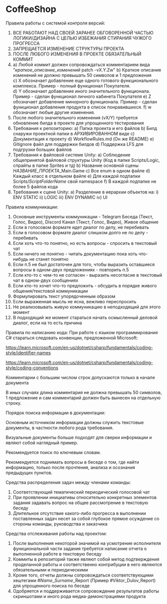 # CoffeeShop
Правила работы с системой контроля версий:
1) ВСЕ РАБОТАЮТ НАД СВОЕЙ ЗАРАНЕЕ ОБГОВОРЕННОЙ ЧАСТЬЮ ЛОГИКИ/ДИЗАЙНА С ЦЕЛЬЮ ИЗБЕЖАНИЯ СТИРАНИЯ ЧУЖОГО ПРОГРЕССА
2) ЗАПРЕЩАЕТСЯ ИЗМЕНЕНИЕ СТРУКТУРЫ ПРОЕКТА
3) ПОСЛЕ ЛЮБОГО ИЗМЕНЕНИЯ В ПРОЕКТЕ ОБЯЗАТЕЛЬНЫЙ КОММИТ
4)  a) Любой коммит должен сопровождаться комментарием вида "*краткое_описание_изменений* patch -vX.Y.Zw"
    b) Краткое описание изменений не должно превышать 50 символов и 1 предложения  
    c) X обозначает добавление еще одного готового функционального комплекса. Пример - полный функционал Покупателя.  
    d) Y обозначает добавление иного значительного функционала. Пример - сделан функционал личного кабинета Покупателя
    e) Z обозначает добавление минорного функционала. Пример - сделан функционал добавления продукта в список понравившихся.
    f) w обозначает любые другие изменения.
5) После любого значительного изменения (vX/Y) требуется обновление билда в проекте для упрощенного тестирования
6) Требования к репозиторию:
    a) Папка проекта и его файлов
    b) Билд снаружи проектной папки в АРХИВИРОВАННОМ виде
    c) Документация к проекту
    d) WorkflowRules.md (Он же README)
    e) Gitignore файл для поддержки билдов
    d) Поддержка LFS для подгрузки больших файлов
7) Требования к файловой системе Unity:
    a) Соблюдение общепринятой файловой структуры Unity (Код в папке Scripts/Logic, спрайты в папке Sprites и тд)
    b) Название основной сцены *НАЗВАНИЕ_ПРОЕКТА*_Main.Game
    c) Все enum в одном файле
    d) Каждый класс в отдельном файле
    e) Для каждой подпапки Scripts/*ScriptFolderName* свой namespace
    f) В каждой подпапке не более 5 файлов кода
8) Требования к сцене Unity:
    a) Разделение в иерархии объектов на:
        i) ENV STATIC
        ii) LOGIC
        iii) ENV DYNAMIC
        iv) UI


Правила коммуникации:
1) Основные инструменты коммуникации - Telegram Беседа (Текст, Голос, Видео), Discord Канал (Текст, Голос, Видео), Живое общение
2) Если в голосовом формате идет диалог по делу, не перебивать
3) Если в голосовом формате диалог слишком долго не по делу - перебивать
4) Если хоть что-то понятно, но есть вопросы - спросить в текстовый чат
5) Если ничего не понятно - читать документацию пока хоть что-нибудь не станет понятно
6) Если п.5 не был достаточен для того, чтобы выразить оставшиеся вопросы в одном-двух предложениях - повторить п.5
7) Если кто-то с чем-то не согласен - выразить несогласие в текстовый чат в одном-двух сообщениях
8) Если кто-то хочет что-то предложить - обсудить в порядке живого общения/текстовой коммуникации
9) Формулировать текст упорядоченным образом
10) Если выраженная мысль не ясна, вежливо переспросить
11) Не реализовывать живую коммуникацию в неподходящий для этого момент
12) В подходящий же момент стараться начать осмысленный деловой диалог, если на то есть причина

Правила по написанию кода:
При работе с языком программирования C# стараться следовать конвенции, предложенной Microsoft:

https://learn.microsoft.com/en-us/dotnet/csharp/fundamentals/coding-style/identifier-names

https://learn.microsoft.com/en-us/dotnet/csharp/fundamentals/coding-style/coding-conventions

Комментарии с большим числом строк допускаются только в начале документа

В иных случаях длина комментария не должна превышать 50 символов, 1 предложение и сам комментарий должен быть вынесен на отдельную строку.

Порядок поиска информации в документации:

Основным источником информации должны служить текстовые документы, в частности любого рода требования.

Визуальные документы больше подходят для сверки информации и являют собой наглядный пример.

Рекомендуется поиск по ключевым словам.

Рекомендуется поднимать вопросы в беседе о том, где найти информацию, только после прочтения, анализа и осознания предыдущих пунктов.

Средства распределения задач между членами команды:
1) Соответствующий тематический периодический голосовой чат
2) При проявлении инициативы относительно конкретных элементов задания задавать вопрос на общее рассмотрение в текстовую беседу
3) Длительное отсутствие какого-либо прогресса в выполнении поставленных задач несет за собой глубокое прямое осуждение со стороны команды, руководства и заказчика

Средства отслеживания работы над проектом:
1) После выполнения некоторой значимой на усмотрение исполнителя функциональной части задания требуется написание отчета о выполненной работе в текстовую беседу
2) Коммиты в репозиторий также являют собой метод подтверждения проделанной работы и соответственно контрибуции в него являются обязательными и периодическими
3) Кроме того, отчеты должны сопровождаться соответствующими хештегами #*Name*_*Surname*_Report (Пример #Viktor_Dulov_Report) для упрощенного поиска по беседе
4) Одобряется и поддерживается сопровождение результатов работы скриншотами и иного рода медиа-демонстрациями продукта
